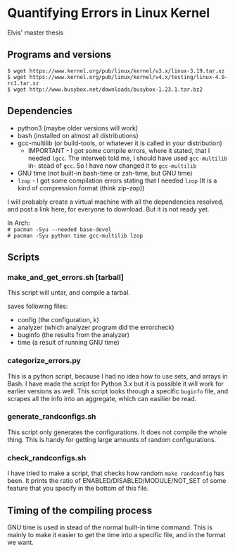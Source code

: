 # Quantifying Errors in Linux Kernel
Elvis' master thesis

## Programs and versions
`$ wget https://www.kernel.org/pub/linux/kernel/v3.x/linux-3.19.tar.xz`  
`$ wget https://www.kernel.org/pub/linux/kernel/v4.x/testing/linux-4.0-rc1.tar.xz`  
`$ wget http://www.busybox.net/downloads/busybox-1.23.1.tar.bz2`  

## Dependencies
  * python3 (maybe older versions will work)
  * bash (installed on almost all distributions)
  * gcc-multilib (or build-tools, or whatever it is called in your distribution)
      - IMPORTANT - I got some compile errors, where it stated, that I needed
        `lgcc`. The interweb told me, I should have used `gcc-multilib` in-
        stead of `gcc`. So I have now changed it to `gcc-multilib`
  * GNU time (not built-in bash-time or zsh-time, but GNU time)
  * `lzop` - I got some compilation errors stating that I needed `lzop` (It is
    a kind of compression format (think zip-zop))

I will probably create a virtual machine with all the dependencies resolved, and
post a link here, for everyone to download. But it is not ready yet.

In Arch:  
`# pacman -Syu --needed base-devel`  
`# pacman -Syu python time gcc-multilib lzop`  

## Scripts

### make_and_get_errors.sh [tarball]
This script will untar, and compile a tarbal.  

saves following files:
  * config      (the configuration, k)
  * analyzer    (which analyzer program did the errorcheck)
  * buginfo     (the results from the analyzer)
  * time        (a result of running GNU time)

### categorize_errors.py
This is a python script, because I had no idea how to use sets, and arrays in
Bash. I have made the script for Python 3.x but it is possible it will work for
earlier versions as well.
This script looks through a specific `buginfo` file, and scrapes all the info
into an aggregate, which can easilier be read.

### generate_randconfigs.sh
This script only generates the configurations. It does not compile the whole 
thing. This is handy for getting large amounts of random configurations.

### check_randconfigs.sh
I have tried to make a script, that checks how random `make randconfig` has
been. It prints the ratio of ENABLED/DISABLED/MODULE/NOT_SET of some feature
that you specify in the bottom of this file.

## Timing of the compiling process
GNU time is used in stead of the normal built-in time command. This is mainly 
to make it easier to get the time into a specific file, and in the format we 
want.



